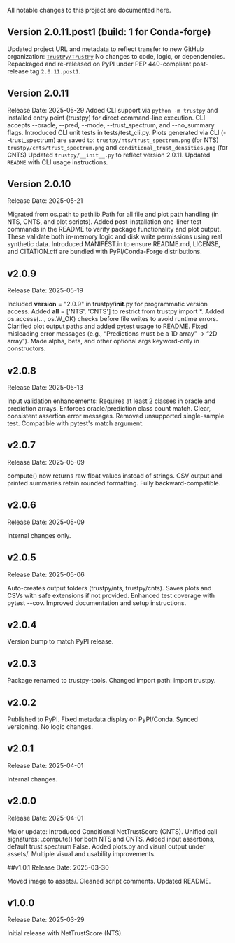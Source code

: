 All notable changes to this project are documented here.
## Version 2.0.11.post1 (build: 1 for Conda-forge)
Updated project URL and metadata to reflect transfer to new GitHub organization: [`TrustPy/TrustPy`](https://github.com/TrustPy/TrustPy)
No changes to code, logic, or dependencies.
Repackaged and re-released on PyPI under PEP 440-compliant post-release tag `2.0.11.post1`.

## Version 2.0.11

Release Date: 2025-05-29
Added CLI support via `python -m trustpy` and installed entry point (trustpy) for direct command-line execution.
CLI accepts --oracle, --pred, --mode, --trust_spectrum, and --no_summary flags.
Introduced CLI unit tests in tests/test_cli.py.
Plots generated via CLI (--trust_spectrum) are saved to:
`trustpy/nts/trust_spectrum.png` (for NTS)
`trustpy/cnts/trust_spectrum.png` and `conditional_trust_densities.png` (for CNTS)
Updated `trustpy/__init__.py` to reflect version 2.0.11.
Updated `README` with CLI usage instructions.

## Version 2.0.10
Release Date: 2025-05-21

Migrated from os.path to pathlib.Path for all file and plot path handling (in NTS, CNTS, and plot scripts).
Added post-installation one-liner test commands in the README to verify package functionality and plot output. These validate both in-memory logic and disk write permissions using real synthetic data.
Introduced MANIFEST.in to ensure README.md, LICENSE, and CITATION.cff are bundled with PyPI/Conda-Forge distributions.

## v2.0.9
Release Date: 2025-05-19

Included __version__ = "2.0.9" in trustpy/__init__.py for programmatic version access.
Added __all__ = ['NTS', 'CNTS'] to restrict from trustpy import *.
Added os.access(..., os.W_OK) checks before file writes to avoid runtime errors.
Clarified plot output paths and added pytest usage to README.
Fixed misleading error messages (e.g., “Predictions must be a 1D array” → “2D array”).
Made alpha, beta, and other optional args keyword-only in constructors.

## v2.0.8
Release Date: 2025-05-13

Input validation enhancements:
Requires at least 2 classes in oracle and prediction arrays.
Enforces oracle/prediction class count match.
Clear, consistent assertion error messages.
Removed unsupported single-sample test.
Compatible with pytest's match argument.

## v2.0.7
Release Date: 2025-05-09

compute() now returns raw float values instead of strings.
CSV output and printed summaries retain rounded formatting.
Fully backward-compatible.

## v2.0.6
Release Date: 2025-05-09

Internal changes only.

## v2.0.5
Release Date: 2025-05-06

Auto-creates output folders (trustpy/nts, trustpy/cnts).
Saves plots and CSVs with safe extensions if not provided.
Enhanced test coverage with pytest --cov.
Improved documentation and setup instructions.

## v2.0.4
Version bump to match PyPI release.

## v2.0.3
Package renamed to trustpy-tools.
Changed import path: import trustpy.

## v2.0.2
Published to PyPI.
Fixed metadata display on PyPI/Conda.
Synced versioning.
No logic changes.

## v2.0.1
Release Date: 2025-04-01

Internal changes.

## v2.0.0
Release Date: 2025-04-01

Major update:
Introduced Conditional NetTrustScore (CNTS).
Unified call signatures: .compute() for both NTS and CNTS.
Added input assertions, default trust spectrum False.
Added plots.py and visual output under assets/.
Multiple visual and usability improvements.

##v1.0.1
Release Date: 2025-03-30

Moved image to assets/.
Cleaned script comments.
Updated README.

## v1.0.0
Release Date: 2025-03-29

Initial release with NetTrustScore (NTS).
